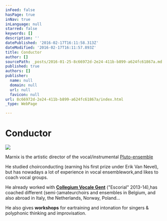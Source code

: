 ```yaml
---
inFeed: false
hasPage: true
inNav: true
inLanguage: null
starred: false
keywords: []
description: ''
datePublished: '2016-02-17T16:11:58.313Z'
dateModified: '2016-02-17T16:11:57.893Z'
title: Conductor
author: []
sourcePath: _posts/2016-01-25-8c66972d-2e24-411b-b899-a624fc61867a.md
published: true
authors: []
publisher:
  name: null
  domain: null
  url: null
  favicon: null
url: 8c66972d-2e24-411b-b899-a624fc61867a/index.html
_type: WebPage

---
```

# Conductor
![](https://s3-us-west-2.amazonaws.com/the-grid-img/p/e961c6dd9405ed203ee95b7e04f67976b38cbb8a.jpg)

Marnix is the artistic director of the vocal/instrumental [Pluto-ensemble][0]

He studied choirconducting (earning his first prize under Erik Van Nevel), but has nowadays a lot of experience in vocal ensemblework,and likes to coach vocal groups.

He already worked with **[Collegium Vocale Gent][1]** ("Escorial" 2013-14),has coached different (semi-)amateurchoirs and ensembles in Belgium, and also abroad in Italy, the Netherlands, Norway, Poland...

He also gives **workshops** for eartraining and intonation for singers & polyphonic thinking and improvisation.

[0]: www.thegrid.ai/pluto-ensemble
[1]: http://www.collegiumvocale.com/
